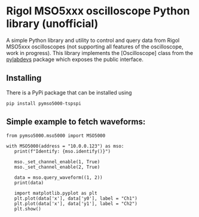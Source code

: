# Rigol MSO5xxx oscilloscope Python library (unofficial)

A simple Python library and utility to control and query data from
Rigol MSO5xxx oscilloscopes (not supporting all features of the oscilloscope,
work in progress). This library implements the [Oscilloscope] class from
the [pylabdevs](https://github.com/tspspi/pylabdevs) package which
exposes the public interface.

## Installing 

There is a PyPi package that can be installed using

```
pip install pymso5000-tspspi
```

## Simple example to fetch waveforms:

```
from pymso5000.mso5000 import MSO5000

with MSO5000(address = "10.0.0.123") as mso:
   print(f"Identify: {mso.identify()}")

   mso._set_channel_enable(1, True)
   mso._set_channel_enable(2, True)

   data = mso.query_waveform((1, 2))
   print(data)

   import matplotlib.pyplot as plt
   plt.plot(data['x'], data['y0'], label = "Ch1")
   plt.plot(data['x'], data['y1'], label = "Ch2")
   plt.show()
```

